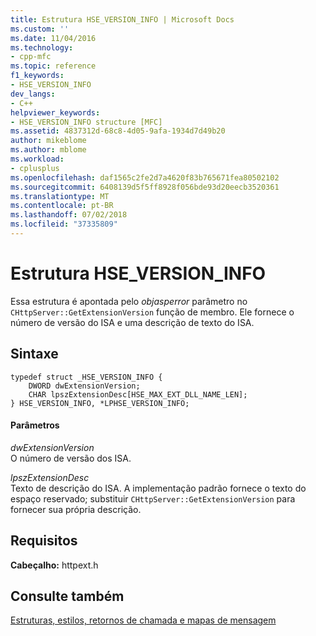 ```yaml
---
title: Estrutura HSE_VERSION_INFO | Microsoft Docs
ms.custom: ''
ms.date: 11/04/2016
ms.technology:
- cpp-mfc
ms.topic: reference
f1_keywords:
- HSE_VERSION_INFO
dev_langs:
- C++
helpviewer_keywords:
- HSE_VERSION_INFO structure [MFC]
ms.assetid: 4837312d-68c8-4d05-9afa-1934d7d49b20
author: mikeblome
ms.author: mblome
ms.workload:
- cplusplus
ms.openlocfilehash: daf1565c2fe2d7a4620f83b765671fea80502102
ms.sourcegitcommit: 6408139d5f5ff8928f056bde93d20eecb3520361
ms.translationtype: MT
ms.contentlocale: pt-BR
ms.lasthandoff: 07/02/2018
ms.locfileid: "37335809"
---
```

# <a name="hseversioninfo-structure"></a>Estrutura HSE_VERSION_INFO
Essa estrutura é apontada pelo *objasperror* parâmetro no `CHttpServer::GetExtensionVersion` função de membro. Ele fornece o número de versão do ISA e uma descrição de texto do ISA.  
  
## <a name="syntax"></a>Sintaxe  
  
```  
typedef struct _HSE_VERSION_INFO {  
    DWORD dwExtensionVersion;  
    CHAR lpszExtensionDesc[HSE_MAX_EXT_DLL_NAME_LEN];  
} HSE_VERSION_INFO, *LPHSE_VERSION_INFO;  
```  
  
#### <a name="parameters"></a>Parâmetros  
 *dwExtensionVersion*  
 O número de versão dos ISA.  
  
 *lpszExtensionDesc*  
 Texto de descrição do ISA. A implementação padrão fornece o texto do espaço reservado; substituir `CHttpServer::GetExtensionVersion` para fornecer sua própria descrição.  
  
## <a name="requirements"></a>Requisitos  
 **Cabeçalho:** httpext.h  
  
## <a name="see-also"></a>Consulte também  
 [Estruturas, estilos, retornos de chamada e mapas de mensagem](../../mfc/reference/structures-styles-callbacks-and-message-maps.md)

